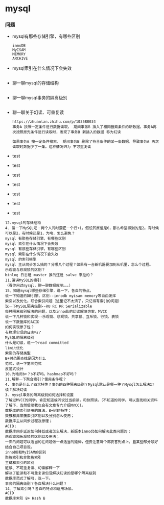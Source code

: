 # mysql

### 问题

* mysql有那些存储引擎，有哪些区别

  ```
  innoDB
  MyISAM
  MEMORY
  ARCHIVE
  ```

* mysql索引在什么情况下会失效

  ```
  
  ```

* 聊一聊mysql的存储结构

  ```
  
  ```

* 聊一聊mysql事务的隔离级别

  ```
  
  ```

* 聊一聊关于幻读、可重复读

  ```
  https://zhuanlan.zhihu.com/p/103580034
  事务A 按照一定条件进行数据读取， 期间事务B 插入了相同搜索条件的新数据，事务A再次按照原先条件进行读取时，发现了事务B 新插入的数据 称为幻读
  
  如果事务A 按一定条件搜索， 期间事务B 删除了符合条件的某一条数据，导致事务A 再次读取时数据少了一条。这种情况归为 不可重复读
  
  ```

* test

* test

* test

* test

* test

* test

* test





```
12.mysql的存储结构
4. 讲一下MySQL吧：两个人同时要把一个行+1，假设其原值是0，那么希望得到的是2。有时候可以是2，有时候还是1，为啥，怎么避免？
mysql 有那些存储引擎，有哪些区别
mysql 索引在什么情况下会失效
mysql 有那些存储引擎，有哪些区别
mysql 索引在什么情况下会失效
mysql 的索引模型
mysql 主从同步怎么搞的？分哪几个过程？如果有一台新机器要加到从机里，怎么个过程。
乐观锁与悲观锁的区别？
binlog 日志是 master 推的还是 salve 来拉的？
11.讲讲MySQL的索引
（看你用过mysql，聊一聊数据库吧。。。）
15、知道mysql哪些存储引擎，说一下，各自的特点。
说一下知道的DB引擎、区别--innodb myisam memory等自由发挥
索引以及优化，联合索引问题（这里记不太清了，只记得有索引的问题）
说一下MySQL隔离级别--RU RC RR Serializable
每种隔离级别解决的问题，以及innodb的幻读解决方案，MVCC
说一下几种锁和实现--乐观锁、悲观锁、共享锁、互斥锁、行锁、表锁
说一下数据库的ACID
如何实现原子性？
有物理实现的日志吗？
MySQL的隔离级别
什么是幻读，说一个read committed
limit优化
索引的存储类型
B+树范围查找是因为什么
范式，说一下第三范式
反范式设计
10.为啥用b+？b不好吗，hashmap不好吗？
11.解释一下聚合索引？使用条件呢？
4. 事务是什么？四大特性？事务的四种隔离级别？Mysql默认是哪一种？Mysql怎么解决幻读？解决幻读
3. mysql事务的隔离级别如何选择和设置
了解过MVCC的同学，肯定知道或听说过当前读，和快照读。（不知道的同学，可以查找相关资料了解下，当然后续我也会有文章专门介绍MVCC)。
数据库的索引使用的算法，B+树的特性；
聚簇和非聚簇索引区别以及分别怎么使用；
数据库主从同步过程及原理；
ACID；
数据库同步延迟如何降低或者怎么解决，新版本innodb如何解决此类问题的；
悲观锁和乐观锁的区别以及用法；
一面的问题可以适当的在问题做一点适当的延伸，但要注意每个都要答到点上，且某些部分最好结合自己项目说。
innoDB和MyISAM的区别
聚簇索引和非聚簇索引
主键和索引的区别
脏读、不可重复读、幻读解释一下
解决了脏读和不可重复读但没解决幻读的是哪个隔离级别
数据库范式了解吗，说一下。
事务的隔离级别？各自解决什么问题？
14、了解索引吗？各自的特点和适用场景。
ACID
数据库索引 B+ Hash B

```




